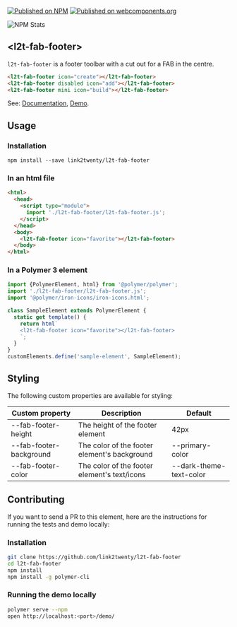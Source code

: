 [![Published on NPM](https://img.shields.io/npm/v/l2t-fab-footer.svg)](https://www.npmjs.com/package/l2t-fab-footer)
[![Published on webcomponents.org](https://img.shields.io/badge/webcomponents.org-published-blue.svg)](https://www.webcomponents.org/element/l2t-fab-footer)

![NPM Stats](https://nodei.co/npm/l2t-fab-footer.png)

## &lt;l2t-fab-footer&gt;

`l2t-fab-footer` is a footer toolbar with a cut out for a FAB in the centre.

<!--
```
<custom-element-demo>
  <template>
    <script type="module">
      import 'https://cdn.jsdelivr.net/gh/Link2Twenty/l2t-fab-footer@build/build/bundle.js';
    </script>
    <next-code-block></next-code-block>
  </template>
</custom-element-demo>
```
-->
```html
<l2t-fab-footer icon="create"></l2t-fab-footer>
<l2t-fab-footer disabled icon="add"></l2t-fab-footer>
<l2t-fab-footer mini icon="build"></l2t-fab-footer>
```

See: [Documentation](https://www.webcomponents.org/element/l2t-fab-footer), [Demo](https://www.webcomponents.org/element/l2t-fab-footer/demo/demo/index.html).

## Usage

### Installation

```
npm install --save link2twenty/l2t-fab-footer
```

### In an html file
```html
<html>
  <head>
    <script type="module">
      import './l2t-fab-footer/l2t-fab-footer.js';
    </script>
  </head>
  <body>
    <l2t-fab-footer icon="favorite"></l2t-fab-footer>
  </body>
</html>
```

### In a Polymer 3 element
```js
import {PolymerElement, html} from '@polymer/polymer';
import './l2t-fab-footer/l2t-fab-footer.js';
import '@polymer/iron-icons/iron-icons.html';

class SampleElement extends PolymerElement {
  static get template() {
    return html`
    <l2t-fab-footer icon="favorite"></l2t-fab-footer>
    `;
  }
}
customElements.define('sample-element', SampleElement);
```

## Styling

The following custom properties are available for styling:

| Custom property | Description | Default |
|----------------|-------------|-------------|
| --fab-footer-height | The height of the footer element | 42px |
| --fab-footer-background | The color of the footer element's background | --primary-color |
| --fab-footer-color | The color of the footer element's text/icons | --dark-theme-text-color |

## Contributing
If you want to send a PR to this element, here are
the instructions for running the tests and demo locally:

### Installation
```sh
git clone https://github.com/link2twenty/l2t-fab-footer
cd l2t-fab-footer
npm install
npm install -g polymer-cli
```

### Running the demo locally
```sh
polymer serve --npm
open http://localhost:<port>/demo/
```
